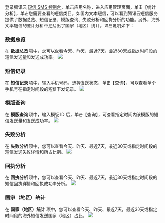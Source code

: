 登录腾讯云 [短信 SMS 控制台](https://console.cloud.tencent.com/sms)，单击应用名称，进入应用管理页面，单击【统计分析】，单击您需要查看的短信类目，如国内文本短信，可以看到腾讯云短信服务提供了数据总览、短信记录、模版查询、失败分析和回执分析的功能。另外，海外文本短信的统计分析中还给出了国家（地区）统计。详细说明如下：

### 数据总览
在 **数据总览** 项中，您可以查看今天、昨天、最近7天，最近30天或指定时间段的短信发送量和发送成功率。
![](//mc.qcloudimg.com/static/img/74aba72c0bad073d1504fab1a6417300/image.png)

### 短信记录
在 **短信记录** 项中，输入手机号码，选择发送状态，单击【查询】，可以查看单个手机号在指定时间段的短信下发记录。
![](//mc.qcloudimg.com/static/img/b3cd8d8cfb611591c5cf754f59315854/image.png)

### 模版查询
在 **模版查询** 项中，输入模版 ID 后，单击【查询】，可查看指定时间内该模版的短信发送量和发送成功率。
![](//mc.qcloudimg.com/static/img/b0878e4015d5381f199adc088098d79c/image.png)

### 失败分析
在 **失败分析** 项中，您可以查看今天、昨天、最近7天，最近30天或指定时间段的短信发送失败详情和所占比例。
![](//mc.qcloudimg.com/static/img/025611f17ca832adc60f3e40a05328e2/image.png)
### 回执分析
在 **回执分析** 项中，您可以查看今天、昨天、最近7天，最近30天或指定时间段的短信回执详情和回执成功率分析。
![](//mc.qcloudimg.com/static/img/1f43a0663a1135ab0b90c76cb24a292c/image.png)

### 国家（地区）统计
在 **国家（地区）统计** 项中，您可以查看今天、昨天、最近7天，最近30天或指定时间段的海外短信发送国家（地区）占比。
![](//mc.qcloudimg.com/static/img/11854ffbb639aeda54aebae9e91d593c/image.png)